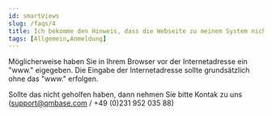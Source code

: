 ```yaml
---
id: smartViews
slug: /faqs/4
title: Ich bekomme den Hinweis, dass die Webseite zu meinem System nicht erreichbar ist. Woran kann das liegen
tags: [Allgemein,Anmeldung]
---
```

Möglicherweise haben Sie in Ihrem Browser vor der Internetadresse ein "www." eigegeben. Die Eingabe der Internetadresse sollte grundsätzlich ohne das "www." erfolgen.

Sollte das nicht geholfen haben, dann nehmen Sie bitte Kontak zu uns (support@qmbase.com / +49 (0)231 952 035 88)